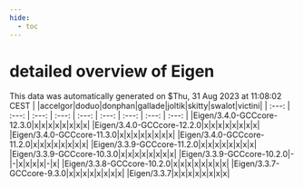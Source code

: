 ```yaml
---
hide:
  - toc
---
```


detailed overview of Eigen
==========================


This data was automatically generated on $Thu, 31 Aug 2023 at 11:08:02 CEST
| |accelgor|doduo|donphan|gallade|joltik|skitty|swalot|victini|
| :---: | :---: | :---: | :---: | :---: | :---: | :---: | :---: | :---: |
|Eigen/3.4.0-GCCcore-12.3.0|x|x|x|x|x|x|x|x|
|Eigen/3.4.0-GCCcore-12.2.0|x|x|x|x|x|x|x|x|
|Eigen/3.4.0-GCCcore-11.3.0|x|x|x|x|x|x|x|x|
|Eigen/3.4.0-GCCcore-11.2.0|x|x|x|x|x|x|x|x|
|Eigen/3.3.9-GCCcore-11.2.0|x|x|x|x|x|x|x|x|
|Eigen/3.3.9-GCCcore-10.3.0|x|x|x|x|x|x|x|x|
|Eigen/3.3.9-GCCcore-10.2.0|-|-|x|x|x|x|-|x|
|Eigen/3.3.8-GCCcore-10.2.0|x|x|x|x|x|x|x|x|
|Eigen/3.3.7-GCCcore-9.3.0|x|x|x|x|x|x|x|x|
|Eigen/3.3.7|x|x|x|x|x|x|x|x|
